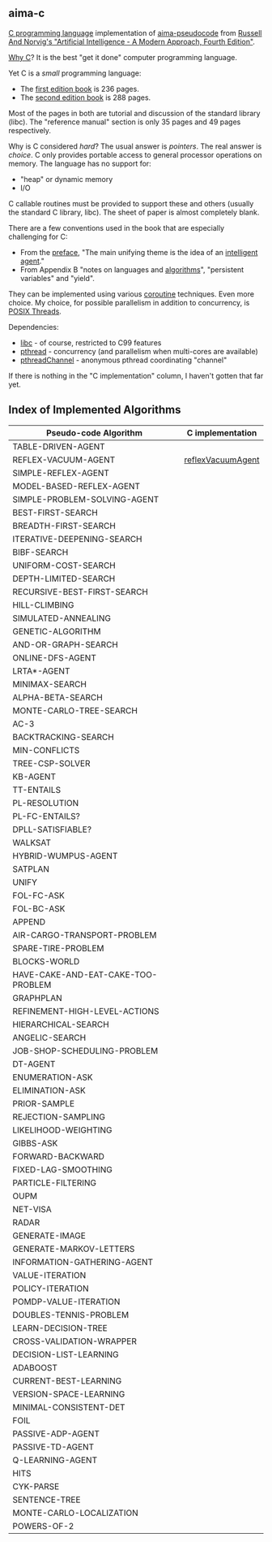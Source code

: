 ## aima-c

[C programming language](https://en.wikipedia.org/wiki/C_(programming_language)) implementation of [aima-pseudocode](https://github.com/aimacode/aima-pseudocode) from [Russell And Norvig's "Artificial Intelligence - A Modern Approach, Fourth Edition"](http://aima.cs.berkeley.edu).

[Why C](https://sqlite.org/whyc.html)?
It is the best "get it done" computer programming language.

Yet C is a *small* programming language:

* The [first edition book](https://archive.org/details/TheCProgrammingLanguageFirstEdition) is 236 pages.
* The [second edition book](https://archive.org/details/the_c_programming_language_2_20181213) is 288 pages.

Most of the pages in both are tutorial and discussion of the standard library (libc).
The "reference manual" section is only 35 pages and 49 pages respectively.

Why is C considered *hard*?
The usual answer is *pointers*.
The real answer is *choice*.
C only provides portable access to general processor operations on memory.
The language has no support for:

* "heap" or dynamic memory
* I/O

C callable routines must be provided to support these and others (usually the standard C library, libc).
The sheet of paper is almost completely blank.

There are a few conventions used in the book that are especially challenging for C:

* From the [preface](http://aima.cs.berkeley.edu/newchap00.pdf), "The main unifying theme is the idea of an [intelligent agent](https://en.wikipedia.org/wiki/Intelligent_agent)."
* From Appendix B "notes on languages and [algorithms](http://aima.cs.berkeley.edu/algorithms.pdf)", "persistent variables" and "yield".

They can be implemented using various [coroutine](https://en.wikipedia.org/wiki/Coroutine#Implementations_for_C) techniques.
Even more choice.
My choice, for possible parallelism in addition to concurrency, is [POSIX Threads](https://en.wikipedia.org/wiki/POSIX_Threads).

Dependencies:

* [libc](https://en.wikipedia.org/wiki/C_standard_library) - of course, restricted to C99 features
* [pthread](https://en.wikipedia.org/wiki/POSIX_Threads) - concurrency (and parallelism when multi-cores are available)
* [pthreadChannel](https://github.com/gdavidbutler/pthreadChannel) - anonymous pthread coordinating "channel"

If there is nothing in the "C implementation" column, I haven't gotten that far yet.

## Index of Implemented Algorithms

Pseudo-code Algorithm | C implementation
----------------------|-----------------
TABLE-DRIVEN-AGENT |
REFLEX-VACUUM-AGENT | [reflexVacuumAgent](reflexVacuumAgent.c)
SIMPLE-REFLEX-AGENT |
MODEL-BASED-REFLEX-AGENT |
SIMPLE-PROBLEM-SOLVING-AGENT |
BEST-FIRST-SEARCH |
BREADTH-FIRST-SEARCH |
ITERATIVE-DEEPENING-SEARCH |
BIBF-SEARCH |
UNIFORM-COST-SEARCH |
DEPTH-LIMITED-SEARCH |
RECURSIVE-BEST-FIRST-SEARCH |
HILL-CLIMBING |
SIMULATED-ANNEALING |
GENETIC-ALGORITHM |
AND-OR-GRAPH-SEARCH |
ONLINE-DFS-AGENT |
LRTA*-AGENT |
MINIMAX-SEARCH |
ALPHA-BETA-SEARCH |
MONTE-CARLO-TREE-SEARCH |
AC-3 |
BACKTRACKING-SEARCH |
MIN-CONFLICTS |
TREE-CSP-SOLVER |
KB-AGENT |
TT-ENTAILS |
PL-RESOLUTION |
PL-FC-ENTAILS? |
DPLL-SATISFIABLE? |
WALKSAT |
HYBRID-WUMPUS-AGENT |
SATPLAN |
UNIFY |
FOL-FC-ASK |
FOL-BC-ASK |
APPEND |
AIR-CARGO-TRANSPORT-PROBLEM |
SPARE-TIRE-PROBLEM |
BLOCKS-WORLD |
HAVE-CAKE-AND-EAT-CAKE-TOO-PROBLEM |
GRAPHPLAN |
REFINEMENT-HIGH-LEVEL-ACTIONS |
HIERARCHICAL-SEARCH |
ANGELIC-SEARCH |
JOB-SHOP-SCHEDULING-PROBLEM |
DT-AGENT |
ENUMERATION-ASK |
ELIMINATION-ASK |
PRIOR-SAMPLE |
REJECTION-SAMPLING |
LIKELIHOOD-WEIGHTING |
GIBBS-ASK |
FORWARD-BACKWARD |
FIXED-LAG-SMOOTHING |
PARTICLE-FILTERING |
OUPM |
NET-VISA |
RADAR |
GENERATE-IMAGE |
GENERATE-MARKOV-LETTERS |
INFORMATION-GATHERING-AGENT |
VALUE-ITERATION |
POLICY-ITERATION |
POMDP-VALUE-ITERATION |
DOUBLES-TENNIS-PROBLEM |
LEARN-DECISION-TREE |
CROSS-VALIDATION-WRAPPER |
DECISION-LIST-LEARNING |
ADABOOST |
CURRENT-BEST-LEARNING |
VERSION-SPACE-LEARNING |
MINIMAL-CONSISTENT-DET |
FOIL |
PASSIVE-ADP-AGENT |
PASSIVE-TD-AGENT |
Q-LEARNING-AGENT |
HITS |
CYK-PARSE |
SENTENCE-TREE |
MONTE-CARLO-LOCALIZATION |
POWERS-OF-2 |
